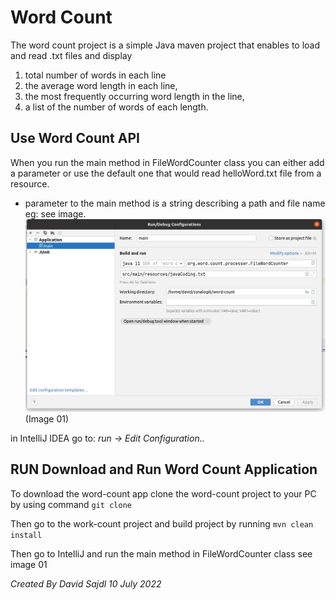 
# Word Count 

The word count project is a simple Java maven project that enables to load and read .txt files and display
1. total number of words in each line
2. the average word length in each line, 
3. the most frequently occurring word length in the line,
4. a list of the number of words of each length. 

## Use Word Count API
When you run the main method in FileWordCounter class you can either add a parameter or use the default one that would read helloWord.txt file from a resource.
* parameter to the main method is a string describing a path and file name eg: see image.
![](src/main/resources/EditCofigurations.png)
   (Image 01)


in IntelliJ IDEA go to:
    *run -> Edit Configuration..*


## RUN Download and Run Word Count Application

To download the word-count app clone the word-count project to your PC by using command `git clone`

Then go to the work-count project and build project by running `mvn clean install`

Then go to IntelliJ and run the main method in FileWordCounter class see image 01


*Created By David Sajdl 10 July 2022*


